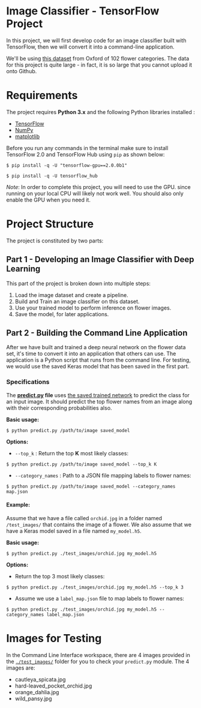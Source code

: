 # Image Classifier - TensorFlow Project
In this project, we will first develop code for an image classifier built with TensorFlow, then we will convert it into a command-line application.

We'll be using [this dataset](https://www.robots.ox.ac.uk/~vgg/data/flowers/102/index.html) from Oxford of 102 flower categories. The data for this project is quite large - in fact, it is so large that you cannot upload it onto Github.

# Requirements
The project requires **Python 3.x** and the following Python libraries installed :
- [TensorFlow](https://www.tensorflow.org/)
- [NumPy](http://www.numpy.org/)
- [matplotlib](http://matplotlib.org/)


Before you run any commands in the terminal make sure to install TensorFlow 2.0 and TensorFlow Hub using ```pip``` as shown below:
```
$ pip install -q -U "tensorflow-gpu==2.0.0b1"
```
```
$ pip install -q -U tensorflow_hub
```


*Note*: In order to complete this project, you will need to use the GPU. since running on your local CPU will likely not work well. You should also only enable the GPU when you need it.  

# Project Structure
The project is constituted by two parts:

## Part 1 - Developing an Image Classifier with Deep Learning
This part of the project is broken down into multiple steps:
1. Load the image dataset and create a pipeline.
2. Build and Train an image classifier on this dataset.
3. Use your trained model to perform inference on flower images.
4. Save the model, for later applications.
   
## Part 2 - Building the Command Line Application
After we have built and trained a deep neural network on the flower data set, it's time to convert it into an application that others can use. The application is a Python script that runs from the command line. For testing, we would use the saved Keras model that has been saved in the first part.

### Specifications
The **[predict.py](predict.py) file** uses [the saved trained network](my_model.h5) to predict the class for an input image. It should predict the top flower names from an image along with their corresponding probabilities also.

**Basic usage:**
```
$ python predict.py /path/to/image saved_model
```
**Options:**
- ```--top_k``` : Return the top **K** most likely classes:
```
$ python predict.py /path/to/image saved_model --top_k K
```
- ```--category_names``` : Path to a JSON file mapping labels to flower
names:
```
$ python predict.py /path/to/image saved_model --category_names map.json
```

#### Example:

 Assume that we have a file called ```orchid.jpg``` in a folder named ```/test_images/``` that contains the image of a flower. We also assume that we have a Keras model saved in a file named ```my_model.h5```. 

 **Basic usage:**
 ```
 $ python predict.py ./test_images/orchid.jpg my_model.h5
 ```

**Options:**
- Return the top 3 most likely classes:
```
$ python predict.py ./test_images/orchid.jpg my_model.h5 --top_k 3
```

 - Assume we use a ```label_map.json``` file to map labels to flower names: 
  ```
  $ python predict.py ./test_images/orchid.jpg my_model.h5 --category_names label_map.json
  ```

# Images for Testing
In the Command Line Interface workspace, there are 4 images provided in the [```./test_images/```](test_images/) folder for you to check your ```predict.py``` module. The 4 images are:
- cautleya_spicata.jpg
- hard-leaved_pocket_orchid.jpg
- orange_dahlia.jpg
- wild_pansy.jpg





